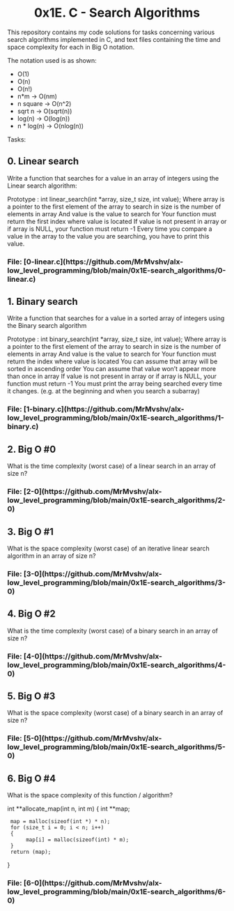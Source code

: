 <center> <h1>0x1E. C - Search Algorithms</h1> </center>

This repository contains my code solutions for tasks concerning various search algorithms implemented in C, and text files containing the time and space complexity for each in Big O notation.

The notation used is as shown:
<ul>
<li>O(1)</li>
<li>O(n)</li>
<li>O(n!)</li>
<li>n*m -> O(nm)</li>
<li>n square -> O(n^2)</li>
<li>sqrt n -> O(sqrt(n))</li>
<li>log(n) -> O(log(n))</li>
<li>n * log(n) -> O(nlog(n))</li>
</ul>

Tasks:

<h2>0. Linear search</h2>
Write a function that searches for a value in an array of integers using the Linear search algorithm:

Prototype : int linear_search(int *array, size_t size, int value);
Where array is a pointer to the first element of the array to search in
size is the number of elements in array
And value is the value to search for
Your function must return the first index where value is located
If value is not present in array or if array is NULL, your function must return -1
Every time you compare a value in the array to the value you are searching, you have to print this value.

<h3>File: [0-linear.c](https://github.com/MrMvshv/alx-low_level_programming/blob/main/0x1E-search_algorithms/0-linear.c)</h3>

<h2>1. Binary search</h2>
Write a function that searches for a value in a sorted array of integers using the Binary search algorithm

Prototype : int binary_search(int *array, size_t size, int value);
Where array is a pointer to the first element of the array to search in
size is the number of elements in array
And value is the value to search for
Your function must return the index where value is located
You can assume that array will be sorted in ascending order
You can assume that value won’t appear more than once in array
If value is not present in array or if array is NULL, your function must return -1
You must print the array being searched every time it changes. (e.g. at the beginning and when you search a subarray)

<h3>File: [1-binary.c](https://github.com/MrMvshv/alx-low_level_programming/blob/main/0x1E-search_algorithms/1-binary.c)</h3>


<h2>2. Big O #0</h2>
What is the time complexity (worst case) of a linear search in an array of size n?

<h3>File: [2-0](https://github.com/MrMvshv/alx-low_level_programming/blob/main/0x1E-search_algorithms/2-0)</h3>


<h2>3. Big O #1</h2>
What is the space complexity (worst case) of an iterative linear search algorithm in an array of size n?

<h3>File: [3-0](https://github.com/MrMvshv/alx-low_level_programming/blob/main/0x1E-search_algorithms/3-0)</h3>


<h2>4. Big O #2</h2>
What is the time complexity (worst case) of a binary search in an array of size n?

<h3>File: [4-0](https://github.com/MrMvshv/alx-low_level_programming/blob/main/0x1E-search_algorithms/4-0)</h3>


<h2>5. Big O #3</h2>
What is the space complexity (worst case) of a binary search in an array of size n?

<h3>File: [5-0](https://github.com/MrMvshv/alx-low_level_programming/blob/main/0x1E-search_algorithms/5-0)</h3>


<h2>6. Big O #4</h2>

What is the space complexity of this function / algorithm?

int **allocate_map(int n, int m)
{
     int **map;

     map = malloc(sizeof(int *) * n);
     for (size_t i = 0; i < n; i++)
     {
          map[i] = malloc(sizeof(int) * m);
     }
     return (map);
}

<h3>File: [6-0](https://github.com/MrMvshv/alx-low_level_programming/blob/main/0x1E-search_algorithms/6-0)</h3>
